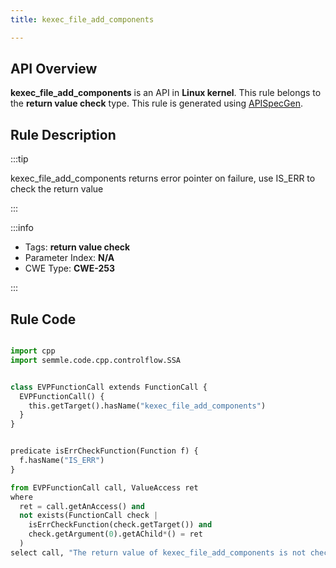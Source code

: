 ```yaml
---
title: kexec_file_add_components

---
```



## API Overview
**kexec_file_add_components** is an API in **Linux kernel**. This rule belongs to the **return value check** type. This rule is generated using [APISpecGen](../../tools/APISpecGen).
## Rule Description

:::tip

kexec_file_add_components returns error pointer on failure, use IS_ERR to check the return value

:::

:::info

- Tags: **return value check**
- Parameter Index: **N/A**
- CWE Type: **CWE-253**

:::

## Rule Code
```python

import cpp
import semmle.code.cpp.controlflow.SSA


class EVPFunctionCall extends FunctionCall {
  EVPFunctionCall() {
    this.getTarget().hasName("kexec_file_add_components")
  }
}


predicate isErrCheckFunction(Function f) {
  f.hasName("IS_ERR") 
}

from EVPFunctionCall call, ValueAccess ret
where
  ret = call.getAnAccess() and
  not exists(FunctionCall check |
    isErrCheckFunction(check.getTarget()) and
    check.getArgument(0).getAChild*() = ret
  )
select call, "The return value of kexec_file_add_components is not checked with IS_ERR."
    
```